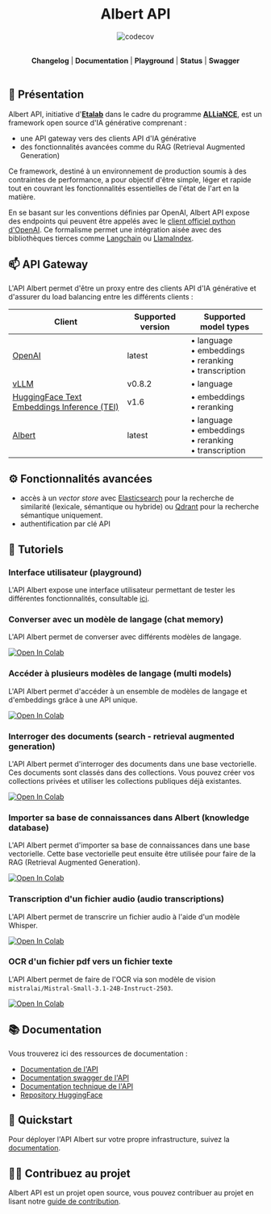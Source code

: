 <div id="toc"><ul align="center" style="list-style: none">
<summary><h1>Albert API</h1></summary>

![codecov](https://img.shields.io/endpoint?url=https://raw.githubusercontent.com/etalab-ia/albert-api/174-tests-CI-CD/.github/badges/coverage.json)

<br>
<a href="https://github.com/etalab-ia/albert-api/blob/main/CHANGELOG.md"><b>Changelog</b></a> | <a href="https://albert.api.etalab.gouv.fr/documentation"><b>Documentation</b></a> | <a href="https://albert.api.etalab.gouv.fr/playground"><b>Playground</b></a> | <a href="https://albert.api.etalab.gouv.fr/status"><b>Status</b></a> | <a href="https://albert.api.etalab.gouv.fr/swagger"><b>Swagger</b></a> <br><br>
</ul></div>

## 👋 Présentation

Albert API, initiative d'**[Etalab](https://www.etalab.gouv.fr/)** dans le cadre du programme **[ALLiaNCE](https://alliance.numerique.gouv.fr/)**, est un framework open source d'IA générative comprenant : 

- une API gateway vers des clients API d'IA générative
- des fonctionnalités avancées comme du RAG (Retrieval Augmented Generation)

Ce framework, destiné à un environnement de production soumis à des contraintes de performance, a pour objectif d'être simple, léger et rapide tout en couvrant les fonctionnalités essentielles de l'état de l'art en la matière.

En se basant sur les conventions définies par OpenAI, Albert API expose des endpoints qui peuvent être appelés avec le [client officiel python d'OpenAI](https://github.com/openai/openai-python/tree/main). Ce formalisme permet une intégration aisée avec des bibliothèques tierces comme [Langchain](https://www.langchain.com/) ou [LlamaIndex](https://www.llamaindex.ai/).

## 📫 API Gateway

L'API Albert permet d'être un proxy entre des clients API d'IA générative et d'assurer du load balancing entre les différents clients :

| Client | Supported version | Supported model types |
| --- | --- | --- |
| [OpenAI](https://platform.openai.com/docs/api-reference) | latest | • language<br>• embeddings<br>• reranking<br>• transcription |
| [vLLM](https://github.com/vllm-project/vllm) | v0.8.2 | • language |
| [HuggingFace Text Embeddings Inference (TEI)](https://github.com/huggingface/text-embeddings-inference) | v1.6 | • embeddings<br>• reranking |
| [Albert](https://github.com/etalab-ia/albert-api) | latest | • language<br>• embeddings<br>• reranking<br>• transcription |


## ⚙️ Fonctionnalités avancées

- accès à un *vector store* avec [Elasticsearch](https://www.elastic.co/fr/products/elasticsearch) pour la recherche de similarité (lexicale, sémantique ou hybride) ou [Qdrant](https://qdrant.tech/) pour la recherche sémantique uniquement.
- authentification par clé API

## 🧩 Tutoriels

### Interface utilisateur (playground)

L'API Albert expose une interface utilisateur permettant de tester les différentes fonctionnalités, consultable [ici](https://albert.api.etalab.gouv.fr/playground).

### Converser avec un modèle de langage (chat memory)

L'API Albert permet de converser avec différents modèles de langage.

<a target="_blank" href="https://colab.research.google.com/github/etalab-ia/albert-api/blob/main/docs/tutorials/chat_completions.ipynb">
  <img src="https://colab.research.google.com/assets/colab-badge.svg" alt="Open In Colab"/>
</a>

### Accéder à plusieurs modèles de langage (multi models)

L'API Albert permet d'accéder à un ensemble de modèles de langage et d'embeddings grâce à une API unique.

<a target="_blank" href="https://colab.research.google.com/github/etalab-ia/albert-api/blob/main/docs/tutorials/models.ipynb">
  <img src="https://colab.research.google.com/assets/colab-badge.svg" alt="Open In Colab"/>
</a>

### Interroger des documents (search - retrieval augmented generation)

L'API Albert permet d'interroger des documents dans une base vectorielle. Ces documents sont classés dans des collections. Vous pouvez créer vos collections privées et utiliser les collections publiques déjà existantes.

<a target="_blank" href="https://colab.research.google.com/github/etalab-ia/albert-api/blob/main/docs/tutorials/retrieval_augmented_generation.ipynb">
  <img src="https://colab.research.google.com/assets/colab-badge.svg" alt="Open In Colab"/>
</a>

### Importer sa base de connaissances dans Albert (knowledge database)

L'API Albert permet d'importer sa base de connaissances dans une base vectorielle. Cette base vectorielle peut ensuite être utilisée pour faire de la RAG (Retrieval Augmented Generation).

<a target="_blank" href="https://colab.research.google.com/github/etalab-ia/albert-api/blob/main/docs/tutorials/import_knowledge_database.ipynb">
  <img src="https://colab.research.google.com/assets/colab-badge.svg" alt="Open In Colab"/>
</a>

### Transcription d'un fichier audio (audio transcriptions)

L'API Albert permet de transcrire un fichier audio à l'aide d'un modèle Whisper.

<a target="_blank" href="https://colab.research.google.com/github/etalab-ia/albert-api/blob/main/docs/tutorials/audio_transcriptions.ipynb">
  <img src="https://colab.research.google.com/assets/colab-badge.svg" alt="Open In Colab"/>
</a>

### OCR d'un fichier pdf vers un fichier texte

L'API Albert permet de faire de l'OCR via son modèle de vision `mistralai/Mistral-Small-3.1-24B-Instruct-2503`.

<a target="_blank" href="https://colab.research.google.com/github/etalab-ia/albert-api/blob/main/docs/tutorials/pdf_ocr.ipynb">
  <img src="https://colab.research.google.com/assets/colab-badge.svg" alt="Open In Colab"/>
</a>

## 📚 Documentation

Vous trouverez ici des ressources de documentation : 
- [Documentation de l'API](https://albert.api.etalab.gouv.fr/documentation)
- [Documentation swagger de l'API](https://albert.api.etalab.gouv.fr/swagger)
- [Documentation technique de l'API](./docs)
- [Repository HuggingFace](https://huggingface.co/AgentPublic)

## 🚀 Quickstart

Pour déployer l'API Albert sur votre propre infrastructure, suivez la [documentation](./docs/deployment.md).

## 🧑‍💻 Contribuez au projet

Albert API est un projet open source, vous pouvez contribuer au projet en lisant notre [guide de contribution](./CONTRIBUTING.md).